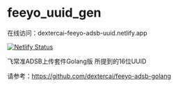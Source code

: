 # feeyo_uuid_gen

在线访问：dextercai-feeyo-adsb-uuid.netlify.app

[![Netlify Status](https://api.netlify.com/api/v1/badges/c23a9e91-be1d-4fb6-bfad-5d92ce9f03c5/deploy-status)](https://app.netlify.com/sites/dextercai-feeyo-adsb-uuid/deploys)

飞常准ADSB上传套件Golang版 所提到的16位UUID

请参考：https://github.com/dextercai/feeyo-adsb-golang